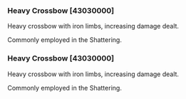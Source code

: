 ### Heavy Crossbow [43030000]

Heavy crossbow with iron limbs, increasing damage dealt.

Commonly employed in the Shattering.### Heavy Crossbow [43030000]

Heavy crossbow with iron limbs, increasing damage dealt.

Commonly employed in the Shattering.